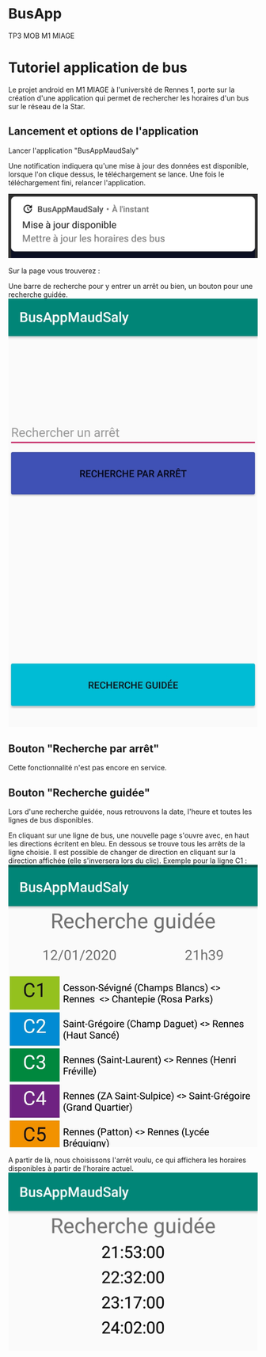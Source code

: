 # BusApp
TP3 MOB M1 MIAGE

# Tutoriel application de bus

Le projet android en M1 MIAGE à l'université de Rennes 1, porte sur la création d'une application qui permet de rechercher les horaires d'un bus sur le  réseau de la Star.

## Lancement et options de l'application

Lancer l'application "BusAppMaudSaly"

Une notification indiquera qu'une mise à jour des données est disponible, lorsque l'on clique dessus, le téléchargement se lance.
Une fois le téléchargement fini, relancer l'application.

![](/install.jpg)

Sur la page vous trouverez :

Une barre de recherche pour y entrer un arrêt ou bien, un bouton pour une recherche guidée.
![](/accueil.jpg)

## Bouton "Recherche par arrêt"

Cette fonctionnalité n'est pas encore en service.


## Bouton "Recherche guidée"

Lors d'une recherche guidée, nous retrouvons la date, l'heure et toutes les lignes de bus disponibles.

En cliquant sur une ligne de bus, une nouvelle page s'ouvre avec, en haut les directions écritent en bleu. En dessous se trouve tous les arrêts de la ligne choisie.
Il est possible de changer de direction en cliquant sur la direction affichée (elle s'inversera lors du clic).
Exemple pour la ligne C1 :
![](/ligne.jpg)

A partir de là, nous choisissons l'arrêt voulu, ce qui affichera les horaires disponibles à partir de l'horaire actuel.
![](/horaire.jpg)
